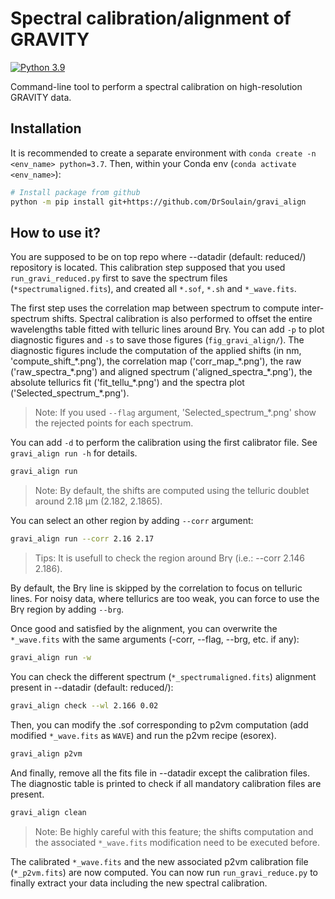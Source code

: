 # Spectral calibration/alignment of GRAVITY

[![Python 3.9](https://img.shields.io/pypi/pyversions/amical)](https://www.python.org/downloads/release/python-370/)

Command-line tool to perform a spectral calibration on high-resolution GRAVITY
data.

## Installation

It is recommended to create a separate environment with `conda create -n
<env_name> python=3.7`.
Then, within your Conda env (`conda activate <env_name>`):

```bash
# Install package from github
python -m pip install git+https://github.com/DrSoulain/gravi_align
```

## How to use it?

You are supposed to be on top repo where --datadir (default: reduced/)
repository is located. This calibration step supposed that you used
`run_gravi_reduced.py` first to save the spectrum files
(`*spectrumaligned.fits`), and created all `*.sof`, `*.sh` and `*_wave.fits`.

The first step uses the correlation map between spectrum to compute
inter-spectrum shifts. Spectral calibration is also performed to offset the entire
wavelengths table fitted with telluric lines around Brγ. You can add `-p` to plot diagnostic
figures and `-s` to save those figures (`fig_gravi_align/`). The diagnostic
figures include the computation of the applied shifts (in nm, 'compute_shift_\*.png'), the correlation
map ('corr_map_\*.png'), the raw ('raw_spectra_\*.png') and aligned spectrum ('aligned_spectra_\*.png'), the absolute
tellurics fit ('fit_tellu_\*.png') and the spectra plot
('Selected_spectrum_*.png'). 

> Note: If you used `--flag` argument,
'Selected_spectrum_*.png' show the rejected points for each spectrum.

You can add `-d`
to perform the calibration using the first calibrator file. See `gravi_align
run -h` for details.

```bash
gravi_align run
```

> Note: By default, the shifts are computed using the telluric doublet around 2.18 µm (2.182, 2.1865).

You can select an other region by adding `--corr` argument:

```bash
gravi_align run --corr 2.16 2.17
```

> Tips: It is usefull to check the region around Brγ (i.e.: --corr 2.146 2.186).

By default, the Brγ line is skipped by the correlation to focus on telluric lines. For noisy data, where tellurics are too weak, you can
force to use the Brγ region by adding `--brg`.

Once good and satisfied by the alignment, you can overwrite the `*_wave.fits`
with the same arguments (-corr, --flag, --brg, etc. if any):

```bash
gravi_align run -w
```

You can check the different spectrum (`*_spectrumaligned.fits`) alignment
present in --datadir (default: reduced/):

```bash
gravi_align check --wl 2.166 0.02
```


Then, you can modify the .sof corresponding to p2vm computation (add modified
`*_wave.fits` as `WAVE`) and run the p2vm recipe (esorex).

```bash
gravi_align p2vm
```

And finally, remove all the fits file in --datadir except the calibration files.
The diagnostic table is printed to check if all mandatory calibration files are present.

```bash
gravi_align clean
```

> Note: Be highly careful with this feature; the shifts computation and the
> associated `*_wave.fits` modification need to be executed before.

The calibrated `*_wave.fits` and the new associated p2vm calibration file
(`*_p2vm.fits`) are
now computed. You can now run `run_gravi_reduce.py` to finally extract your
data including the new spectral calibration.
